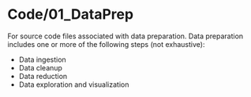 # Code/01_DataPrep

For source code files associated with data preparation. Data preparation includes one or more of the following steps (not exhaustive):

- Data ingestion
- Data cleanup
- Data reduction
- Data exploration and visualization
